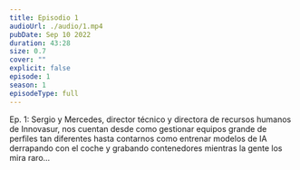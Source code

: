 ```yaml
---
title: Episodio 1
audioUrl: ./audio/1.mp4
pubDate: Sep 10 2022
duration: 43:28
size: 0.7
cover: ""
explicit: false
episode: 1
season: 1
episodeType: full
---
```

Ep. 1: Sergio y Mercedes, director técnico y directora de recursos humanos de Innovasur, nos cuentan desde como gestionar equipos grande de perfiles tan diferentes hasta contarnos como entrenar modelos de IA derrapando con el coche y grabando contenedores mientras la gente los mira raro...